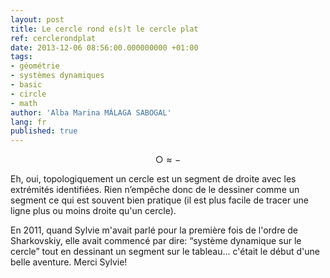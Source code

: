 ```yaml
---
layout: post
title: Le cercle rond e(s)t le cercle plat
ref: cerclerondplat
date: 2013-12-06 08:56:00.000000000 +01:00
tags:
- géométrie
- systèmes dynamiques
- basic
- circle
- math
author: 'Alba Marina MÁLAGA SABOGAL'
lang: fr
published: true
---
```


$$○≈−$$

Eh, oui, topologiquement un cercle est un segment de droite avec les extrémités identifiées. Rien n’empêche donc de le dessiner comme un segment ce qui est souvent bien pratique (il est plus facile de tracer une ligne plus ou moins droite qu'un cercle).

En 2011, quand Sylvie m'avait parlé pour la première fois de l'ordre de Sharkovskiy, elle avait commencé par dire: “système dynamique sur le cercle” tout en dessinant un segment sur le tableau… c'était le début d'une belle aventure. Merci Sylvie!

